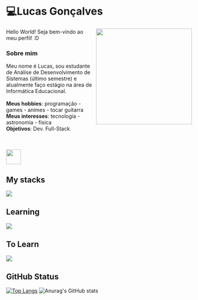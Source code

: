 
<h1 align="left">💻Lucas Gonçalves</h1>
<img align="right" height="260" src="https://media0.giphy.com/media/pLiyRPqPyxy7e/giphy.gif">
<div align="left">
  
<div align="left">
<p>
Hello World! Seja bem-vindo ao meu perfil! :D
  
### Sobre mim
Meu nome é Lucas, sou estudante de Análise de Desenvolvimento de Sistemas (último semestre) e atualmente faço estágio na área de Informática Educacional.
</br>
</br>
<strong>Meus hobbies</strong>: programação - games - animes - tocar guitarra
</br>
<strong>Meus interesses</strong>: tecnologia - astronomia - física
</br>
<strong>Objetivos</strong>: Dev. Full-Stack
</p>
</div>

</br>
</br>

<img align="center" height="40" src="https://steemitimages.com/DQmZCo76MUSeg8WNYUqr9UMGig3kufJWfENY337KfSbpoJC/miau.gif">

## My stacks

<p align="left">
  <a href="https://skillicons.dev">
    <img src="https://skillicons.dev/icons?i=angular,react,html,css,js,typescript,java,python,nodejs,mysql,postgresql,git,github&perline=9" />
  </a>
</p>


## Learning

<p align="left">
  <a href="https://skillicons.dev">
    <img src="https://skillicons.dev/icons?i=angular,react,java,c,cpp,nodejs,spring,aws,docker" />
  </a>
</p>

## To Learn

<p align="left">
  <a href="https://skillicons.dev">
    <img src="https://skillicons.dev/icons?i=kotlin,ruby,jquery" />
  </a>
</p>

## GitHub Status

[![Top Langs](https://github-readme-stats.vercel.app/api/top-langs/?username=Lucc-Minerva&layout=donut&theme=radical)](https://github.com/Lucc-Minerva/Lucc-Minerva)
![Anurag's GitHub stats](https://github-readme-stats.vercel.app/api?username=Lucc-Minerva&show_icons=true&theme=radical)

</div>
